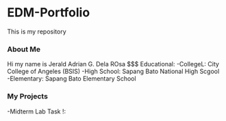 # EDM-Portfolio
This is my repository
### About Me
Hi my name is Jerald Adrian G. Dela ROsa
$$$ Educational:
-CollegeL: City College of Angeles (BSIS)
-High School: Sapang Bato National High Scgool
-Elementary: Sapang Bato Elementary School
### My Projects
-Midterm Lab Task !:
